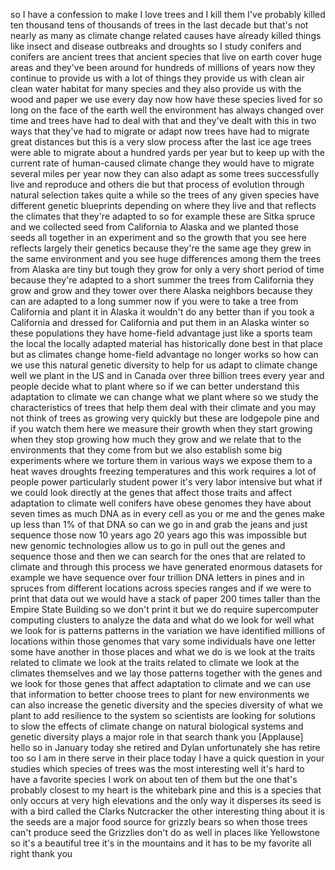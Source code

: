 
so I have a confession to make I love
trees and I kill them
I&#39;ve probably killed ten thousand tens
of thousands of trees in the last decade
but that&#39;s not nearly as many as climate
change related causes have already
killed things like insect and disease
outbreaks and droughts so I study
conifers and conifers are ancient trees
that ancient species that live on earth
cover huge areas and they&#39;ve been around
for hundreds of millions of years now
they continue to provide us with a lot
of things they provide us with clean air
clean water habitat for many species and
they also provide us with the wood and
paper we use every day now how have
these species lived for so long on the
face of the earth well the environment
has always changed over time and trees
have had to deal with that and they&#39;ve
dealt with this in two ways that they&#39;ve
had to migrate or adapt
now trees have had to migrate great
distances but this is a very slow
process after the last ice age trees
were able to migrate about a hundred
yards per year but to keep up with the
current rate of human-caused climate
change they would have to migrate
several miles per year now they can also
adapt as some trees successfully live
and reproduce and others die but that
process of evolution through natural
selection takes quite a while so the
trees of any given species have
different genetic blueprints depending
on where they live and that reflects the
climates that they&#39;re adapted to so for
example these are Sitka spruce and we
collected seed from California to Alaska
and we planted those seeds all together
in an experiment and so the growth that
you see here reflects largely their
genetics because they&#39;re the same age
they grew in the same environment and
you see huge differences among them the
trees from Alaska are tiny but tough
they grow for only a very short period
of time because they&#39;re adapted to a
short summer the trees from California
they grow and grow and they tower over
there Alaska neighbors because they can
are adapted to a long summer now if you
were to take a tree from California and
plant it in Alaska it wouldn&#39;t do any
better than if you took a California and
dressed for California and put them in
an Alaska winter so these populations
they have home-field advantage just like
a sports team the local the locally
adapted material has historically done
best in that place but as climates
change home-field advantage no longer
works so how can we use this natural
genetic diversity to help for us adapt
to climate change
well we plant in the US and in Canada
over three billion trees every year and
people decide what to plant where so if
we can better understand this adaptation
to climate we can change what we plant
where so we study the characteristics of
trees that help them deal with their
climate and you may not think of trees
as growing very quickly but these are
lodgepole pine and if you watch them
here we measure their growth when they
start growing when they stop growing how
much they grow and we relate that to the
environments that they come from but we
also establish some big experiments
where we torture them in various ways we
expose them to a heat waves droughts
freezing temperatures and this work
requires a lot of people power
particularly student power it&#39;s very
labor intensive but what if we could
look directly at the genes that affect
those traits and affect adaptation to
climate
well conifers have obese genomes they
have about seven times as
much DNA as in every cell as you or me
and the genes make up less than 1% of
that DNA so can we go in and grab the
jeans and just sequence those now 10
years ago 20 years ago this was
impossible but new genomic technologies
allow us to go in pull out the genes and
sequence those and then we can search
for the ones that are related to climate
and through this process we have
generated enormous datasets for example
we have sequence over four trillion DNA
letters in pines and in spruces from
different locations across species
ranges and if we were to print that data
out we would have a stack of paper 200
times taller than the Empire State
Building
so we don&#39;t print it but we do require
supercomputer computing clusters to
analyze the data and what do we look for
well what we look for is patterns
patterns in the variation we have
identified millions of locations within
those genomes that vary some individuals
have one letter some have another in
those places and what we do is we look
at the traits related to climate we look
at the traits related to climate we look
at the climates themselves and we lay
those patterns together with the genes
and we look for those genes that affect
adaptation to climate and we can use
that information to better choose trees
to plant for new environments we can
also increase the genetic diversity and
the species diversity of what we plant
to add resilience to the system so
scientists are looking for solutions to
slow the effects of climate change on
natural biological systems and genetic
diversity plays a major role in that
search thank you
[Applause]
hello
so in January today she retired and
Dylan unfortunately she has retire too
so I am in there serve in their place
today I have a quick question in your
studies which species of trees was the
most interesting well it&#39;s hard to have
a favorite species I work on about ten
of them but the one that&#39;s probably
closest to my heart is the whitebark
pine and this is a species that only
occurs at very high elevations and the
only way it disperses its seed is with a
bird called the Clarks Nutcracker the
other interesting thing about it is the
seeds are a major food source for
grizzly bears so when those trees can&#39;t
produce seed the Grizzlies don&#39;t do as
well in places like Yellowstone so it&#39;s
a beautiful tree it&#39;s in the mountains
and it has to be my favorite all right
thank you
